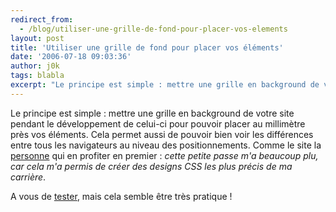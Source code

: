 ```yaml
---
redirect_from:
  - /blog/utiliser-une-grille-de-fond-pour-placer-vos-elements
layout: post
title: 'Utiliser une grille de fond pour placer vos éléments'
date: '2006-07-18 09:03:36'
author: j0k
tags: blabla
excerpt: "Le principe est simple : mettre une grille en background de votre site pendant le développement de celui-ci pour pouvoir placer au millimètre près vos éléments.     \nCela permet aussi de pouvoir bien voir les différences entre tous les navigateurs au niveau des positionnements. Comme le site la [personne](http://www.smileycat.com/miaow/archives/000264.html      …"
---
```


Le principe est simple : mettre une grille en background de votre site pendant le développement de celui-ci pour pouvoir placer au millimètre près vos éléments.
Cela permet aussi de pouvoir bien voir les différences entre tous les navigateurs au niveau des positionnements. Comme le site la [personne](http://www.smileycat.com/miaow/archives/000264.html) qui en profiter en premier : *cette petite passe m'a beaucoup plu, car cela m'a permis de créer des designs CSS les plus précis de ma carrière*.

A vous de [tester](http://www.smileycat.com/miaow/archives/layout_grid.html), mais cela semble être très pratique !
